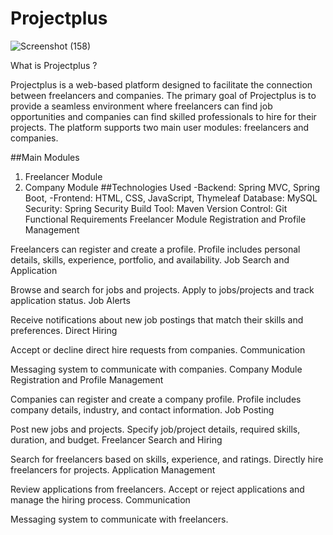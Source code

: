 # Projectplus


![Screenshot (158)](https://github.com/GauravPatilGR/Projectplus-Spring-MVC-Java-Project/assets/123281827/76476527-7dbb-4aa6-bbec-ae5b121db566)



 What is  Projectplus ?

Projectplus is a web-based platform designed to facilitate the connection between freelancers and companies. The primary goal of Projectplus is to provide a seamless environment where freelancers can find job opportunities and companies can find skilled professionals to hire for their projects. The platform supports two main user modules: freelancers and companies.


##Main Modules
1. Freelancer Module
2. Company Module
##Technologies Used
-Backend: Spring MVC, Spring Boot, 
-Frontend: HTML, CSS, JavaScript, Thymeleaf
Database: MySQL
Security: Spring Security
Build Tool: Maven
Version Control: Git
Functional Requirements
Freelancer Module
Registration and Profile Management

Freelancers can register and create a profile.
Profile includes personal details, skills, experience, portfolio, and availability.
Job Search and Application

Browse and search for jobs and projects.
Apply to jobs/projects and track application status.
Job Alerts

Receive notifications about new job postings that match their skills and preferences.
Direct Hiring

Accept or decline direct hire requests from companies.
Communication

Messaging system to communicate with companies.
Company Module
Registration and Profile Management

Companies can register and create a company profile.
Profile includes company details, industry, and contact information.
Job Posting

Post new jobs and projects.
Specify job/project details, required skills, duration, and budget.
Freelancer Search and Hiring

Search for freelancers based on skills, experience, and ratings.
Directly hire freelancers for projects.
Application Management

Review applications from freelancers.
Accept or reject applications and manage the hiring process.
Communication

Messaging system to communicate with freelancers.
